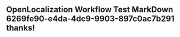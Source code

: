 <properties
ms.topic="hero-topic"
ms.test1="hero-topic"
ms.test2="test"/>

## OpenLocalization Workflow Test MarkDown 6269fe90-e4da-4dc9-9903-897c0ac7b291 thanks!
